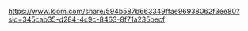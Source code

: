 https://www.loom.com/share/594b587b663349ffae96938062f3ee80?sid=345cab35-d284-4c9c-8463-8f71a235becf

